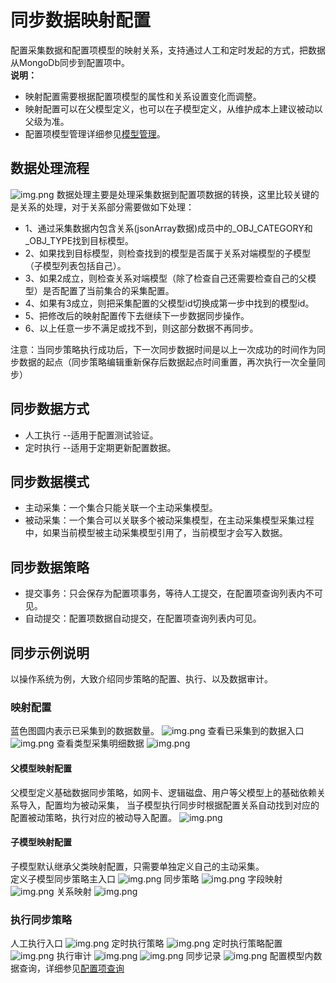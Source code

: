 # 同步数据映射配置
配置采集数据和配置项模型的映射关系，支持通过人工和定时发起的方式，把数据从MongoDb同步到配置项中。
<br>
<b>说明：</b>
* 映射配置需要根据配置项模型的属性和关系设置变化而调整。
* 映射配置可以在父模型定义，也可以在子模型定义，从维护成本上建议被动以父级为准。
* 配置项模型管理详细参见[模型管理](../配置模型管理/配置模型.md)。



## 数据处理流程
![img.png](images/8.data_process.png)
数据处理主要是处理采集数据到配置项数据的转换，这里比较关键的是关系的处理，对于关系部分需要做如下处理：
* 1、通过采集数据内包含关系(jsonArray数据)成员中的_OBJ_CATEGORY和_OBJ_TYPE找到目标模型。
* 2、如果找到目标模型，则检查找到的模型是否属于关系对端模型的子模型（子模型列表包括自己）。
* 3、如果2成立，则检查关系对端模型（除了检查自己还需要检查自己的父模型）是否配置了当前集合的采集配置。
* 4、如果有3成立，则把采集配置的父模型id切换成第一步中找到的模型id。
* 5、把修改后的映射配置传下去继续下一步数据同步操作。
* 6、以上任意一步不满足或找不到，则这部分数据不再同步。

注意：当同步策略执行成功后，下一次同步数据时间是以上一次成功的时间作为同步数据的起点（同步策略编辑重新保存后数据起点时间重置，再次执行一次全量同步）


## 同步数据方式
* 人工执行 --适用于配置测试验证。
* 定时执行 --适用于定期更新配置数据。

## 同步数据模式 
* 主动采集：一个集合只能关联一个主动采集模型。
* 被动采集：一个集合可以关联多个被动采集模型，在主动采集模型采集过程中，如果当前模型被主动采集模型引用了，当前模型才会写入数据。

## 同步数据策略
* 提交事务：只会保存为配置项事务，等待人工提交，在配置项查询列表内不可见。
* 自动提交：配置项数据自动提交，在配置项查询列表内可见。

## 同步示例说明
以操作系统为例，大致介绍同步策略的配置、执行、以及数据审计。
### 映射配置
蓝色图圆内表示已采集到的数据数量。
![img.png](images/1.os_collect_importlist.png)
查看已采集到的数据入口
![img.png](images/1.collect_os_mapping_db_data.png)
查看类型采集明细数据
![img.png](images/1.collect_os_mapping_db_data_detail.png)

#### 父模型映射配置
父模型定义基础数据同步策略，如网卡、逻辑磁盘、用户等父模型上的基础依赖关系导入，配置均为被动采集，
当子模型执行同步时根据配置关系自动找到对应的配置被动策略，执行对应的被动导入配置。
![img.png](images/1.os_collect_import_father.png)
#### 子模型映射配置
子模型默认继承父类映射配置，只需要单独定义自己的主动采集。
<br>
定义子模型同步策略主入口
![img.png](images/1.os_collect_mapping_aix.png)
同步策略
![img.png](images/1.os_collect_mapping_config1.png)
字段映射
![img.png](images/1.os_collect_mapping_config2.png)
关系映射
![img.png](images/1.os_collect_mapping_config3.png)

### 执行同步策略
人工执行入口
![img.png](images/1.os_collect_mapping_run.png)
定时执行策略
![img.png](images/1.os_collect_mapping_run2.png)
定时执行策略配置
![img.png](images/1.os_collect_mapping_run2_config.png)
执行审计
![img.png](images/1.os_collect_mapping_run_execcount.png)
![img.png](images/1.os_collect_run_mapping_execount2.png)
同步记录
![img.png](images/1.os_collect_mapping_run_sync_audit.png)
配置模型内数据查询，详细参见[配置项查询](../配置项查询/配置项查询.md)
